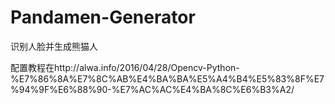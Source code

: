 # Pandamen-Generator
识别人脸并生成熊猫人

配置教程在http://alwa.info/2016/04/28/Opencv-Python-%E7%86%8A%E7%8C%AB%E4%BA%BA%E5%A4%B4%E5%83%8F%E7%94%9F%E6%88%90-%E7%AC%AC%E4%BA%8C%E6%B3%A2/
